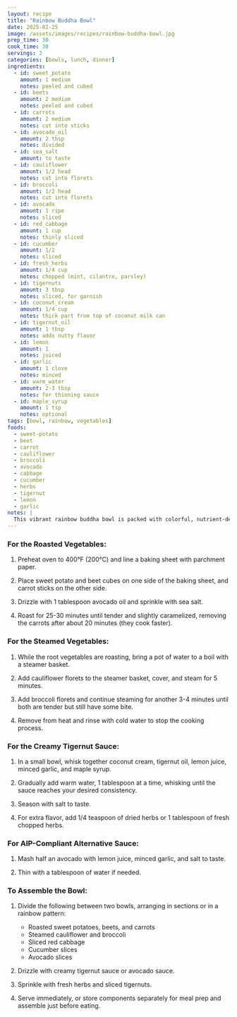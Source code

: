 ```yaml
---
layout: recipe
title: "Rainbow Buddha Bowl"
date: 2025-02-25
image: /assets/images/recipes/rainbow-buddha-bowl.jpg
prep_time: 30
cook_time: 30
servings: 2
categories: [bowls, lunch, dinner]
ingredients:
  - id: sweet_potato
    amount: 1 medium
    notes: peeled and cubed
  - id: beets
    amount: 2 medium
    notes: peeled and cubed
  - id: carrots
    amount: 2 medium
    notes: cut into sticks
  - id: avocado_oil
    amount: 2 tbsp
    notes: divided
  - id: sea_salt
    amount: to taste
  - id: cauliflower
    amount: 1/2 head
    notes: cut into florets
  - id: broccoli
    amount: 1/2 head
    notes: cut into florets
  - id: avocado
    amount: 1 ripe
    notes: sliced
  - id: red_cabbage
    amount: 1 cup
    notes: thinly sliced
  - id: cucumber
    amount: 1/2
    notes: sliced
  - id: fresh_herbs
    amount: 1/4 cup
    notes: chopped (mint, cilantro, parsley)
  - id: tigernuts
    amount: 3 tbsp
    notes: sliced, for garnish
  - id: coconut_cream
    amount: 1/4 cup
    notes: thick part from top of coconut milk can
  - id: tigernut_oil
    amount: 1 tbsp
    notes: adds nutty flavor
  - id: lemon
    amount: 1
    notes: juiced
  - id: garlic
    amount: 1 clove
    notes: minced
  - id: warm_water
    amount: 2-3 tbsp
    notes: for thinning sauce
  - id: maple_syrup
    amount: 1 tsp
    notes: optional
tags: [bowl, rainbow, vegetables]
foods:
  - sweet-potato
  - beet
  - carrot
  - cauliflower
  - broccoli
  - avocado
  - cabbage
  - cucumber
  - herbs
  - tigernut
  - lemon
  - garlic
notes: |
  This vibrant rainbow buddha bowl is packed with colorful, nutrient-dense vegetables arranged in an appealing color gradient. The variety of textures and cooking methods - roasted, steamed, and raw - creates an interesting eating experience in every bite. For strict AIP, replace the tahini sauce with avocado or coconut cream-based dressing. This bowl is highly customizable, so feel free to substitute vegetables based on what's in season or available.
---
```

### For the Roasted Vegetables:

1. Preheat oven to 400°F (200°C) and line a baking sheet with parchment paper.

2. Place sweet potato and beet cubes on one side of the baking sheet, and carrot sticks on the other side.

3. Drizzle with 1 tablespoon avocado oil and sprinkle with sea salt.

4. Roast for 25-30 minutes until tender and slightly caramelized, removing the carrots after about 20 minutes (they cook faster).

### For the Steamed Vegetables:

1. While the root vegetables are roasting, bring a pot of water to a boil with a steamer basket.

2. Add cauliflower florets to the steamer basket, cover, and steam for 5 minutes.

3. Add broccoli florets and continue steaming for another 3-4 minutes until both are tender but still have some bite.

4. Remove from heat and rinse with cold water to stop the cooking process.

### For the Creamy Tigernut Sauce:

1. In a small bowl, whisk together coconut cream, tigernut oil, lemon juice, minced garlic, and maple syrup.

2. Gradually add warm water, 1 tablespoon at a time, whisking until the sauce reaches your desired consistency.

3. Season with salt to taste.

4. For extra flavor, add 1/4 teaspoon of dried herbs or 1 tablespoon of fresh chopped herbs.

### For AIP-Compliant Alternative Sauce:

1. Mash half an avocado with lemon juice, minced garlic, and salt to taste.

2. Thin with a tablespoon of water if needed.

### To Assemble the Bowl:

1. Divide the following between two bowls, arranging in sections or in a rainbow pattern:
   - Roasted sweet potatoes, beets, and carrots
   - Steamed cauliflower and broccoli
   - Sliced red cabbage
   - Cucumber slices
   - Avocado slices

2. Drizzle with creamy tigernut sauce or avocado sauce.

3. Sprinkle with fresh herbs and sliced tigernuts.

4. Serve immediately, or store components separately for meal prep and assemble just before eating.
